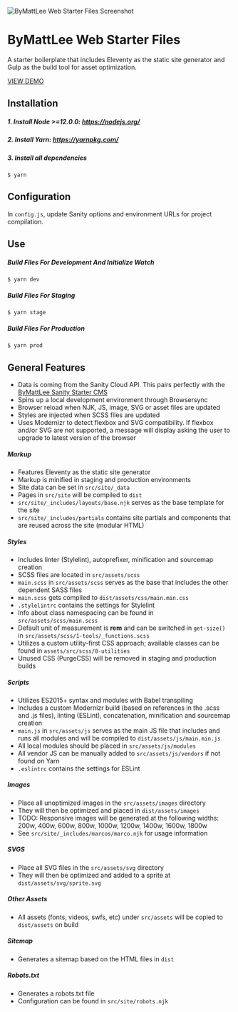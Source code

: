 ![ByMattLee Web Starter Files Screenshot](http://hosted.bymattlee.com/github/bymattlee-web-starter-files-screenshot.jpg)

# ByMattLee Web Starter Files
A starter boilerplate that includes Eleventy as the static site generator and Gulp as the build tool for asset optimization.

[VIEW DEMO](https://bymattlee-web-starter.netlify.app/)

## Installation
##### 1. Install Node >=12.0.0: <https://nodejs.org/>
##### 2. Install Yarn: <https://yarnpkg.com/>
##### 3. Install all dependencies
```
$ yarn
```

## Configuration
In `config.js`, update Sanity options and environment URLs for project compilation.

## Use
##### Build Files For Development And Initialize Watch
```
$ yarn dev
```
##### Build Files For Staging
```
$ yarn stage
```
##### Build Files For Production
```
$ yarn prod
```

## General Features
* Data is coming from the Sanity Cloud API. This pairs perfectly with the [ByMattLee Sanity Starter CMS](https://github.com/bymattlee/bymattlee-sanity-starter-cms)
* Spins up a local development environment through Browsersync
* Browser reload when NJK, JS, image, SVG or asset files are updated
* Styles are injected when SCSS files are updated
* Uses Modernizr to detect flexbox and SVG compatibility. If flexbox and/or SVG are not supported, a message will display asking the user to upgrade to latest version of the browser

##### Markup
* Features Eleventy as the static site generator
* Markup is minified in staging and production environments
* Site data can be set in `src/site/_data`
* Pages in `src/site` will be compiled to `dist`
* `src/site/_includes/layouts/base.njk` serves as the base template for the site
* `src/site/_includes/partials` contains site partials and components that are reused across the site (modular HTML)

##### Styles
* Includes linter (Stylelint), autoprefixer, minification and sourcemap creation
* SCSS files are located in `src/assets/scss`
* `main.scss` in `src/assets/scss` serves as the base that includes the other dependent SASS files
* `main.scss` gets compiled to `dist/assets/css/main.min.css`
* `.stylelintrc` contains the settings for Stylelint
* Info about class namespacing can be found in `src/assets/scss/main.scss`
* Default unit of measurement is **rem** and can be switched in `get-size()` in `src/assets/scss/1-tools/_functions.scss`
* Utilizes a custom utility-first CSS approach; available classes can be found in `assets/src/scss/8-utilities`
* Unused CSS (PurgeCSS) will be removed in staging and production builds

##### Scripts
* Utilizes ES2015+ syntax and modules with Babel transpiling
* Includes a custom Modernizr build (based on references in the .scss and .js files), linting (ESLint), concatenation, minification and sourcemap creation
* `main.js` in `src/assets/js` serves as the main JS file that includes and runs all modules and will be compiled to `dist/assets/js/main.min.js`
* All local modules should be placed in `src/assets/js/modules`
* All vendor JS can be manually added to `src/assets/js/vendors` if not found on Yarn
* `.eslintrc` contains the settings for ESLint

##### Images
* Place all unoptimized images in the `src/assets/images` directory
* They will then be optimized and placed in `dist/assets/images`
* TODO: Responsive images will be generated at the following widths: 200w, 400w, 600w, 800w, 1000w, 1200w, 1400w, 1600w, 1800w
* See `src/site/_includes/marcos/marco.njk` for usage information

##### SVGS
* Place all SVG files in the `src/assets/svg` directory
* They will then be optimized and added to a sprite at `dist/assets/svg/sprite.svg`

##### Other Assets
* All assets (fonts, videos, swfs, etc) under `src/assets` will be copied to `dist/assets` on build

##### Sitemap
* Generates a sitemap based on the HTML files in `dist`

##### Robots.txt
* Generates a robots.txt file
* Configuration can be found in `src/site/robots.njk`
